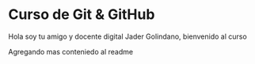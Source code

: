 # Curso de Git & GitHub

Hola soy tu amigo y docente digital Jader Golindano, bienvenido al curso

Agregando mas conteniedo al readme